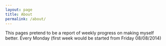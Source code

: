 ```yaml
---
layout: page
title: About
permalink: /about/
---
```


This pages pretend to be a report of weekly progress on making myself better.
Every Monday (first week would be started from Friday 08/08/2014)
